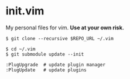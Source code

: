 # init.vim
My personal files for vim. **Use at your own risk.**

```console
$ git clone --recursive $REPO_URL ~/.vim

$ cd ~/.vim
$ git submodule update --init
```

```vim
:PlugUpgrade  # update plugin manager
:PlugUpdate   # update plugins
```
